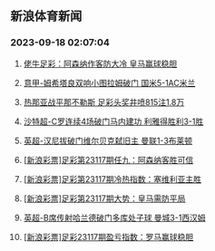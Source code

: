 ## 新浪体育新闻 
### 2023-09-18 02:07:04

1. [佬牛足彩：阿森纳作客防大冷 皇马赢球稳胆](https://sports.sina.com.cn/l/2023-09-17/doc-imzmyhcv0730502.shtml)

2. [意甲-姆希塔良双响小图拉姆破门 国米5-1AC米兰](https://sports.sina.com.cn/g/seriea/2023-09-17/doc-imzmyhcv0722680.shtml)

3. [热那亚战平那不勒斯 足彩头奖井喷815注1.8万](https://sports.sina.com.cn/l/2023-09-17/doc-imzmyhcv0726627.shtml)

4. [沙特超-C罗连续4场破门马内建功 利雅得胜利3-1胜](https://sports.sina.com.cn/global/others/2023-09-17/doc-imzmxzvy7627406.shtml)

5. [英超-汉尼拔破门维尔贝克弑旧主 曼联1-3布莱顿](https://sports.sina.com.cn/g/pl/2023-09-17/doc-imzmyhcv0723906.shtml)

6. [[新浪彩票]足彩第23117期任九：阿森纳客胜可信](https://sports.sina.com.cn/l/2023-09-17/doc-imzmyhcr1377913.shtml)

7. [[新浪彩票]足彩第23117期冷热指数：塞维利亚主胜](https://sports.sina.com.cn/l/2023-09-17/doc-imzmynmq6577289.shtml)

8. [[新浪彩票]足彩第23117期大势：皇马需防平局](https://sports.sina.com.cn/l/2023-09-17/doc-imzmyhcw7504635.shtml)

9. [英超-B席传射哈兰德破门多库处子球 曼城3-1西汉姆](https://sports.sina.com.cn/g/pl/2023-09-17/doc-imzmyhcr1383003.shtml)

10. [[新浪彩票]足彩23117期盈亏指数：罗马赢球稳胆](https://sports.sina.com.cn/l/2023-09-17/doc-imzmyhcs6701322.shtml)

